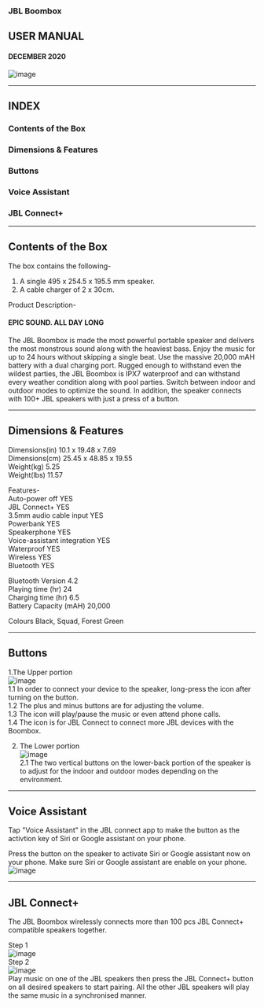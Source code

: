 ### JBL Boombox
## USER MANUAL
#### DECEMBER 2020
![image](https://user-images.githubusercontent.com/127212473/223467730-ee39016c-2505-4e97-acad-e9230fb498ef.png)

---
## INDEX 
### Contents of the Box <br> 
### Dimensions & Features <br>
### Buttons <br>
### Voice Assistant <br>
### JBL Connect+ <br>
---
## Contents of the Box
The box contains the following-
1. A single 495 x 254.5 x 195.5 mm speaker.
2. A cable charger of 2 x 30cm.

Product Description- 
#### EPIC SOUND. ALL DAY LONG
The JBL Boombox is made the most powerful portable speaker and delivers the most monstrous sound along with the heaviest bass. Enjoy the music for up to 24 hours without skipping a single beat. Use the massive 20,000 mAH battery with a dual charging port. Rugged enough to withstand even the wildest parties, the JBL Boombox is IPX7 waterproof and can withstand every weather condition along with pool parties. Switch between indoor and outdoor modes to optimize the sound. In addition, the speaker connects with 100+ JBL speakers with just a press of a button.

---
## Dimensions & Features
Dimensions(in)             10.1 x 19.48 x 7.69 <br>
Dimensions(cm)             25.45 x 48.85 x 19.55 <br>
Weight(kg)                 5.25 <br>
Weight(lbs)                11.57 <br>

Features- <br>
Auto-power off              YES <br>
JBL Connect+                YES <br>
3.5mm audio cable input     YES <br>
Powerbank                   YES <br>
Speakerphone                YES <br>
Voice-assistant integration YES <br>
Waterproof                  YES <br>
Wireless                    YES <br>
Bluetooth                   YES <br>

Bluetooth Version       4.2 <br>
Playing time (hr)       24 <br>
Charging time (hr)      6.5 <br>
Battery Capacity (mAH)  20,000 <br>

Colours                 Black, Squad, Forest Green

---
## Buttons 
1.The Upper portion <br>
![image](https://user-images.githubusercontent.com/127212473/223479859-41270e99-d6fb-434f-a8ac-157670d73465.png) <br>
1.1 In order to connect your device to the speaker, long-press the icon after turning on the button. <br>
1.2 The plus and minus buttons are for adjusting the volume. <br>
1.3 The icon will play/pause the music or even attend phone calls. <br>
1.4 The icon is for JBL Connect to connect more JBL devices with the Boombox. <br>

2. The Lower portion <br>
![image](https://user-images.githubusercontent.com/127212473/223482396-07709777-98ae-4706-9966-d052cfb716bf.png) <br>
2.1 The two vertical buttons on the lower-back portion of the speaker is to adjust for the indoor and outdoor modes depending on the environment. <br>

---
## Voice Assistant 
Tap "Voice Assistant" in the JBL connect app to make the button as the activtion key of Siri or Google assistant on your phone. <br>

Press the button on the speaker to activate Siri or Google assistant now on your phone. Make sure Siri or Google assistant are enable on your phone. <br>
![image](https://user-images.githubusercontent.com/127212473/223483439-0ed23a27-e3fc-499f-af8b-4e0ade1adb84.png) <br>

---
## JBL Connect+
The JBL Boombox wirelessly connects more than 100 pcs JBL Connect+ compatible speakers together. <br>

Step 1 <br>
![image](https://user-images.githubusercontent.com/127212473/223483988-6ced4515-95ad-46e7-a5c9-e01761ff0e1f.png) <br>
Step 2 <br>
![image](https://user-images.githubusercontent.com/127212473/223484144-ca0437f8-cfe2-49c6-9eca-aea92b78440a.png) <br>
Play music on one of the JBL speakers then press the JBL Connect+ button on all desired speakers to start pairing. All the other JBL speakers will play the same music in a synchronised manner. <br>




